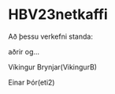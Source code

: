 # HBV23netkaffi
Að þessu verkefni standa:

aðrir og...

Víkingur Brynjar(VikingurB)

Einar Þór(eti2)
